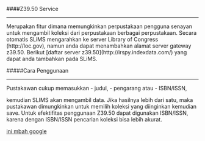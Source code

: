 ####Z39.50 Service
<hr>
Merupakan fitur dimana memungkinkan perpustakaan pengguna senayan untuk mengambil koleksi dari perpustakaan berbagai perpustakaan.
Secara otomatis SLiMS mengarahkan ke server Library of Congress (http://loc.gov), namun anda dapat menambahkan alamat server gateway z39.50.
Berikut [daftar server z39.50](http://irspy.indexdata.com/) yang dapat anda tambahkan pada SLiMS.

#####Cara Penggunaan
<hr>
Pustakawan cukup memasukkan
- judul,
- pengarang atau
- ISBN/ISSN,

kemudian SLIMS akan mengambil data. Jika hasilnya lebih dari satu, maka pustakawan dimungkinkan untuk memilih koleksi yang diinginkan kemudian save.
Untuk efektifitas penggunaan Z39.50 dapat digunakan ISBN/ISSN, karena dengan ISBN/ISSN pencarian koleksi bisa lebih akurat.

<a href = "http://google.com" target="_blank">ini mbah google</a> 
